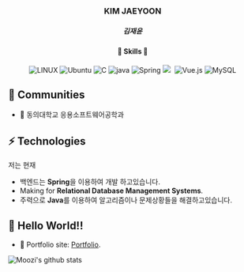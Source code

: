 <div align="center">
  <h3>KIM JAEYOON</h3>
  <h5>김재윤</h5>
  <h4>🚀 Skills 🚀</h4> 
  <img alt="LINUX" src="https://img.shields.io/badge/Linux-FCC624?style=flat-square&logo=linux&logoColor=black" />
  <img alt="Ubuntu" src="https://img.shields.io/badge/Ubuntu-E95420?style=flat-square&logo=ubuntu&logoColor=white" />
  <img alt="C" src="https://img.shields.io/badge/C%2B%2B-00599C?style=flat-square&logo=c%2B%2B&logoColor=white" />
  <img alt="java" src="https://img.shields.io/badge/Java-ED8B00?style=flat-square&logo=openjdk&logoColor=white" />
  <img alt="Spring" src="https://img.shields.io/badge/Spring-6DB33F?style=flat-square&logo=spring&logoColor=white" /> 
  <img src="https://img.shields.io/badge/SpringBoot-6DB33F?style=flat-square&logo=SpringBoot&logoColor=white"/></a>&nbsp 
  <img alt="Vue.js" src="https://img.shields.io/badge/Vue.js-35495E?style=flat-square&logo=vue.js&logoColor=4FC08D" />  
  <img alt="MySQL" src="https://img.shields.io/badge/MySQL-00000F?style=flat-square&logo=mysql&logoColor=white" />  
</div>

## 👯 Communities
* 🏫 동의대학교 응용소프트웨어공학과

## ⚡ Technologies
저는 현재
- 백엔드는 **Spring**을 이용하여 개발 하고있습니다.
- Making for **Relational Database Management Systems**.
- 주력으로 **Java**를 이용하여 알고리즘이나 문제상황들을 해결하고있습니다.
## 🎯 Hello World!!
- 🎯 Portfolio site: [Portfolio](https://www.notion.so/34189fc57bae4c43ae82957c23402f29?pvs=4).

![Moozi's github stats](https://github-readme-stats.vercel.app/api?username=MooziKim&hide=["issues"]&show_icons=true)
